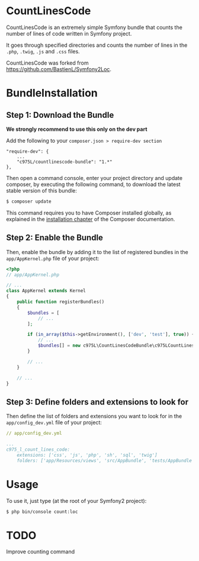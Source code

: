 CountLinesCode
=========

CountLinesCode is an extremely simple Symfony bundle that counts the number of lines of code written in Symfony project.

It goes through specified directories and counts the number of lines in the `.php`, `.twig`, `.js` and `.css` files.

CountLinesCode was forked from https://github.com/BastienL/Symfony2Loc.


BundleInstallation
==================

Step 1: Download the Bundle
---------------------------
**We strongly recommend to use this only on the dev part**

Add the following to your `composer.json > require-dev section`
```
"require-dev": {
    ...
    "c975L/countlinescode-bundle": "1.*"
},
```
Then open a command console, enter your project directory and update composer,
by executing the following command, to download the latest stable version of this bundle:

```bash
$ composer update
```

This command requires you to have Composer installed globally, as explained
in the [installation chapter](https://getcomposer.org/doc/00-intro.md)
of the Composer documentation.

Step 2: Enable the Bundle
-------------------------

Then, enable the bundle by adding it to the list of registered bundles
in the `app/AppKernel.php` file of your project:

```php
<?php
// app/AppKernel.php

// ...
class AppKernel extends Kernel
{
    public function registerBundles()
    {
        $bundles = [
            // ...
        ];

        if (in_array($this->getEnvironment(), ['dev', 'test'], true)) {
            // ...
            $bundles[] = new c975L\CountLinesCodeBundle\c975LCountLinesCodeBundle();
        }

        // ...
    }

    // ...
}
```

Step 3: Define folders and extensions to look for
--------------------------------------------------

Then define the list of folders and extensions you want to look for in the `app/config_dev.yml` file of your project:

```yml
// app/config_dev.yml

...
c975_l_count_lines_code:
    extensions: ['css', 'js', 'php', 'sh', 'sql', 'twig']
    folders: ['app/Resources/views', 'src/AppBundle', 'tests/AppBundle', 'web/css', 'web/js']
```

Usage
=====

To use it, just type (at the root of your Symfony2 project):
```bash
$ php bin/console count:loc
```

TODO
====
Improve counting command